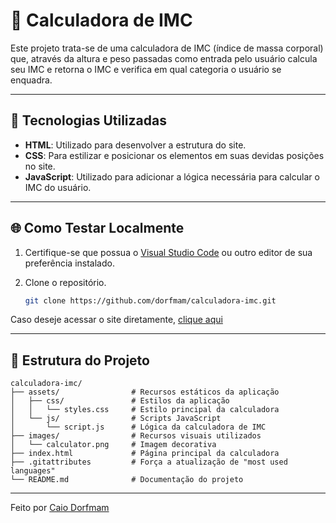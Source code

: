 # 🔢 Calculadora de IMC

Este projeto trata-se de uma calculadora de IMC (índice de massa corporal) que, através da altura e peso passadas como entrada pelo usuário
calcula seu IMC e retorna o IMC e verifica em qual categoria o usuário se enquadra.

---

## 📜 Tecnologias Utilizadas

-   **HTML**: Utilizado para desenvolver a estrutura do site.
-   **CSS**: Para estilizar e posicionar os elementos em suas devidas posições no site.
-   **JavaScript**: Utilizado para adicionar a lógica necessária para calcular o IMC do usuário.

---

## 🌐 Como Testar Localmente

1. Certifique-se que possua o [Visual Studio Code](https://code.visualstudio.com/download) ou outro editor de sua preferência instalado.

2. Clone o repositório.

    ```bash
    git clone https://github.com/dorfmam/calculadora-imc.git
    ```

Caso deseje acessar o site diretamente, [clique aqui](https://dorfmam.github.io/calculadora-imc/)

---

## 📂 Estrutura do Projeto

```
calculadora-imc/
├── assets/                # Recursos estáticos da aplicação
│   ├── css/               # Estilos da aplicação
│   │   └── styles.css     # Estilo principal da calculadora
│   └── js/                # Scripts JavaScript
│       └── script.js      # Lógica da calculadora de IMC
├── images/                # Recursos visuais utilizados
│   └── calculator.png     # Imagem decorativa
├── index.html             # Página principal da calculadora
├── .gitattributes         # Força a atualização de "most used languages"
└── README.md              # Documentação do projeto

```

---

Feito por [Caio Dorfmam](https://github.com/dorfmam/main)
